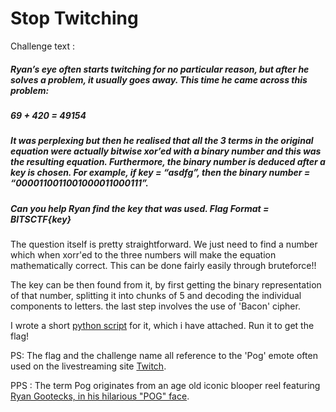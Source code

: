 # Stop Twitching

Challenge text :

##### Ryan’s eye often starts twitching for no particular reason, but after he solves a problem, it usually goes away. This time he came across this problem:

##### 69 + 420 = 49154

##### It was perplexing but then he realised that all the 3 terms in the original equation were actually bitwise xor’ed with a binary number and this was the resulting equation. Furthermore, the binary number is deduced after a key is chosen. For example, if key = “asdfg”, then the binary number = “0000110011001000011000111”.

##### Can you help Ryan find the key that was used. Flag Format = BITSCTF{key}

The question itself is pretty straightforward. We just need to find a number which when xorr'ed to the three numbers will make the equation mathematically correct. This can be done fairly easily through bruteforce!!

The key can be then found from it, by first getting the binary representation of that number, splitting it into chunks of 5 and decoding the individual components to letters. the last step involves the use of 'Bacon' cipher.

I wrote a short [python script](https://github.com/dootdoot1111/BITSCTF/blob/main/Crypto/Stop%20Twitching/xorpls.py) for it, which i have attached. Run it to get the flag!

PS: The flag and the challenge name all reference to the 'Pog' emote often used on the livestreaming site [Twitch](https://www.twitch.tv).

PPS : The term Pog originates from an age old iconic blooper reel featuring [Ryan Gootecks, in his hilarious "POG" face](https://www.youtube.com/watch?v=g9TNY75jhcs&t=127).
